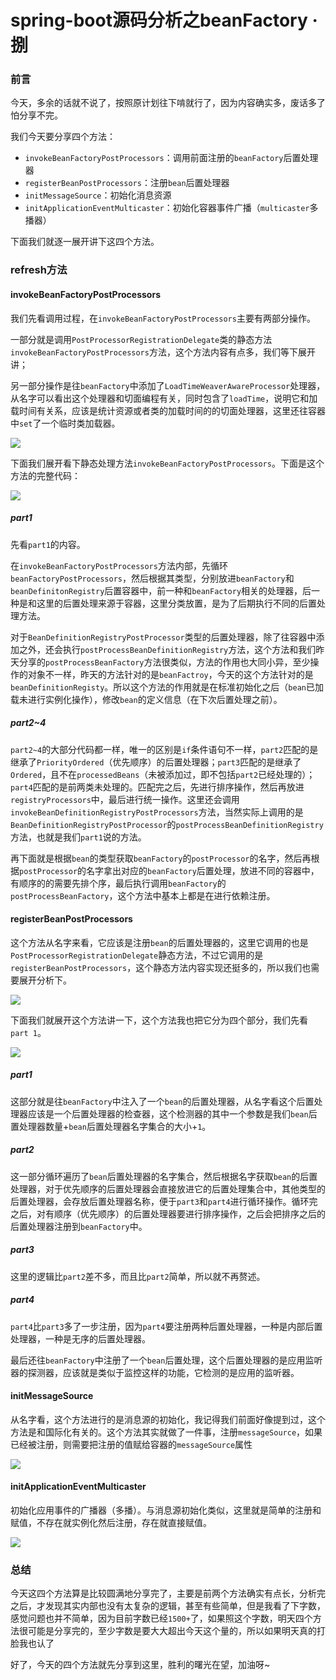 # spring-boot源码分析之beanFactory · 捌

### 前言

今天，多余的话就不说了，按照原计划往下啃就行了，因为内容确实多，废话多了怕分享不完。

我们今天要分享四个方法：

- `invokeBeanFactoryPostProcessors`：调用前面注册的`beanFactory`后置处理器
- `registerBeanPostProcessors`：注册`bean`后置处理器
- `initMessageSource`：初始化消息资源
- `initApplicationEventMulticaster`：初始化容器事件广播（`multicaster`多播器）

下面我们就逐一展开讲下这四个方法。

### refresh方法

#### invokeBeanFactoryPostProcessors

我们先看调用过程，在`invokeBeanFactoryPostProcessors`主要有两部分操作。

一部分就是调用`PostProcessorRegistrationDelegate`类的静态方法`invokeBeanFactoryPostProcessors`方法，这个方法内容有点多，我们等下展开讲；

另一部分操作是往`beanFactory`中添加了`LoadTimeWeaverAwareProcessor`处理器，从名字可以看出这个处理器和切面编程有关，同时包含了`loadTime`，说明它和加载时间有关系，应该是统计资源或者类的加载时间的的切面处理器，这里还往容器中`set`了一个临时类加载器。

![](
https://syske-pic-bed.oss-cn-hangzhou.aliyuncs.com/imgs/images/image-20210911145730753.png)

下面我们展开看下静态处理方法`invokeBeanFactoryPostProcessors`。下面是这个方法的完整代码：

![](
https://syske-pic-bed.oss-cn-hangzhou.aliyuncs.com/imgs/images/Snipaste_2021-09-11_20-12-04.jpg)

##### part1

先看`part1`的内容。

在`invokeBeanFactoryPostProcessors`方法内部，先循环`beanFactoryPostProcessors`，然后根据其类型，分别放进`beanFactory`和`beanDefinitonRegistry`后置容器中，前一种和`beanFactory`相关的处理器，后一种是和这里的后置处理来源于容器，这里分类放置，是为了后期执行不同的后置处理方法。

对于`BeanDefinitionRegistryPostProcessor`类型的后置处理器，除了往容器中添加之外，还会执行`postProcessBeanDefinitionRegistry`方法，这个方法和我们昨天分享的`postProcessBeanFactory`方法很类似，方法的作用也大同小异，至少操作的对象不一样，昨天的方法针对的是`beanFactroy`，今天的这个方法针对的是`beanDefinitionRegisty`。所以这个方法的作用就是在标准初始化之后（`bean`已加载未进行实例化操作），修改`bean`的定义信息（在下次后置处理之前）。

##### part2~4

`part2~4`的大部分代码都一样，唯一的区别是`if`条件语句不一样，`part2`匹配的是继承了`PriorityOrdered`（优先顺序）的后置处理器；`part3`匹配的是继承了`Ordered`，且不在`processedBeans`（未被添加过，即不包括`part2`已经处理的）；`part4`匹配的是前两类未处理的。匹配完之后，先进行排序操作，然后再放进`registryProcessors`中，最后进行统一操作。这里还会调用`invokeBeanDefinitionRegistryPostProcessors`方法，当然实际上调用的是`BeanDefinitionRegistryPostProcessor`的`postProcessBeanDefinitionRegistry`方法，也就是我们`part1`说的方法。

再下面就是根据`bean`的类型获取`beanFactory`的`postProcessor`的名字，然后再根据`postProcessor`的名字拿出对应的`beanFactory`后置处理，放进不同的容器中，有顺序的的需要先排个序，最后执行调用`beanFactory`的`postProcessBeanFactory`，这个方法中基本上都是在进行依赖注册。

#### registerBeanPostProcessors

这个方法从名字来看，它应该是注册`bean`的后置处理器的，这里它调用的也是`PostProcessorRegistrationDelegate`静态方法，不过它调用的是`registerBeanPostProcessors`，这个静态方法内容实现还挺多的，所以我们也需要展开分析下。

![](
https://syske-pic-bed.oss-cn-hangzhou.aliyuncs.com/imgs/images/image-20210911185454382.png)

下面我们就展开这个方法讲一下，这个方法我也把它分为四个部分，我们先看`part 1`。

![](
https://syske-pic-bed.oss-cn-hangzhou.aliyuncs.com/imgs/images/Snipaste_2021-09-11_20-13-59.jpg)

##### part1

这部分就是往`beanFactory`中注入了一个`bean`的后置处理器，从名字看这个后置处理器应该是一个后置处理器的检查器，这个检测器的其中一个参数是我们`bean`后置处理器数量+`bean`后置处理器名字集合的大小+`1`。

##### part2

这一部分循环遍历了`bean`后置处理器的名字集合，然后根据名字获取`bean`的后置处理器，对于优先顺序的后置处理器会直接放进它的后置处理集合中，其他类型的后置处理器，会存放后置处理器名称，便于`part3`和`part4`进行循环操作。循环完之后，对有顺序（优先顺序）的后置处理器要进行排序操作，之后会把排序之后的后置处理器注册到`beanFactory`中。

##### part3

这里的逻辑比`part2`差不多，而且比`part2`简单，所以就不再赘述。

##### part4

`part4`比`part3`多了一步注册，因为`part4`要注册两种后置处理器，一种是内部后置处理器，一种是无序的后置处理器。

最后还往`beanFactory`中注册了一个`bean`后置处理，这个后置处理器的是应用监听器的探测器，应该就是类似于监控这样的功能，它检测的是应用的监听器。

#### initMessageSource

从名字看，这个方法进行的是消息源的初始化，我记得我们前面好像提到过，这个方法是和国际化有关的。这个方法其实就做了一件事，注册`messageSource`，如果已经被注册，则需要把注册的值赋给容器的`messageSource`属性

![](
https://syske-pic-bed.oss-cn-hangzhou.aliyuncs.com/imgs/images/image-20210911195152210.png)

#### initApplicationEventMulticaster

初始化应用事件的广播器（多播）。与消息源初始化类似，这里就是简单的注册和赋值，不存在就实例化然后注册，存在就直接赋值。

![](
https://syske-pic-bed.oss-cn-hangzhou.aliyuncs.com/imgs/images/image-20210911195430590.png)



### 总结

今天这四个方法算是比较圆满地分享完了，主要是前两个方法确实有点长，分析完之后，才发现其实内部也没有太复杂的逻辑，甚至有些简单，但是我看了下字数，感觉问题也并不简单，因为目前字数已经`1500+`了，如果照这个字数，明天四个方法很可能是分享完的，至少字数是要大大超出今天这个量的，所以如果明天真的打脸我也认了

好了，今天的四个方法就先分享到这里，胜利的曙光在望，加油呀~




